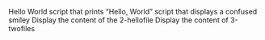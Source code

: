 Hello World
script that prints “Hello, World”
script that displays a confused smiley
Display the content of the 2-hellofile
Display the content of 3-twofiles
